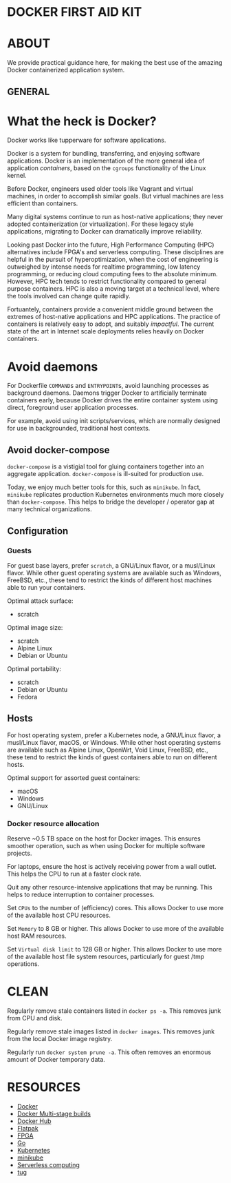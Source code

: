 # DOCKER FIRST AID KIT

# ABOUT

We provide practical guidance here, for making the best use of the amazing Docker containerized application system.

## GENERAL

# What the heck is Docker?

Docker works like tupperware for software applications.

Docker is a system for bundling, transferring, and enjoying software applications. Docker is an implementation of the more general idea of application *containers*, based on the `cgroups` functionality of the Linux kernel.

Before Docker, engineers used older tools like Vagrant and virtual machines, in order to accomplish similar goals. But virtual machines are less efficient than containers.

Many digital systems continue to run as host-native applications; they never adopted containerization (or virtualization). For these legacy style applications, migrating to Docker can dramatically improve reliability.

Looking past Docker into the future, High Performance Computing (HPC) alternatives include FPGA's and serverless computing. These disciplines are helpful in the pursuit of hyperoptimization, when the cost of engineering is outweighed by intense needs for realtime programming, low latency programming, or reducing cloud computing fees to the absolute minimum. However, HPC tech tends to restrict functionality compared to general purpose containers. HPC is also a moving target at a technical level, where the tools involved can change quite rapidly.

Fortuantely, containers provide a convenient middle ground between the extremes of host-native applications and HPC applications. The practice of containers is relatively easy to adopt, and suitably *impactful*. The current state of the art in Internet scale deployments relies heavily on Docker containers.

# Avoid daemons

For Dockerfile `COMMAND`s and `ENTRYPOINT`s, avoid launching processes as background daemons. Daemons trigger Docker to artificially terminate containers early, because Docker drives the entire container system using direct, foreground user application processes.

For example, avoid using init scripts/services, which are normally designed for use in backgrounded, traditional host contexts.

## Avoid docker-compose

`docker-compose` is a vistigial tool for gluing containers together into an aggregate application. `docker-compose` is ill-suited for production use.

Today, we enjoy much better tools for this, such as `minikube`. In fact, `minikube` replicates production Kubernetes environments much more closely than `docker-compose`. This helps to bridge the developer / operator gap at many technical organizations.

## Configuration

### Guests

For guest base layers, prefer `scratch`, a GNU/Linux flavor, or a musl/Linux flavor. While other guest operating systems are available such as Windows, FreeBSD, etc., these tend to restrict the kinds of different host machines able to run your containers.

Optimal attack surface:

* scratch

Optimal image size:

* scratch
* Alpine Linux
* Debian or Ubuntu

Optimal portability:

* scratch
* Debian or Ubuntu
* Fedora

## Hosts

For host operating system, prefer a Kubernetes node, a GNU/Linux flavor, a musl/Linux flavor, macOS, or Windows. While other host operating systems are available such as Alpine Linux, OpenWrt, Void Linux, FreeBSD, etc., these tend to restrict the kinds of guest containers able to run on different hosts.

Optimal support for assorted guest containers:

* macOS
* Windows
* GNU/Linux

### Docker resource allocation

Reserve ~0.5 TB space on the host for Docker images. This ensures smoother operation, such as when using Docker for multiple software projects.

For laptops, ensure the host is actively receiving power from a wall outlet. This helps the CPU to run at a faster clock rate.

Quit any other resource-intensive applications that may be running. This helps to reduce interruption to container processes.

Set `CPUs` to the number of (efficiency) cores. This allows Docker to use more of the available host CPU resources.

Set `Memory` to 8 GB or higher. This allows Docker to use more of the available host RAM resources.

Set `Virtual disk limit` to 128 GB or higher. This allows Docker to use more of the available host file system resources, particularly for guest /tmp operations.

# CLEAN

Regularly remove stale containers listed in `docker ps -a`. This removes junk from CPU and disk.

Regularly remove stale images listed in `docker images`. This removes junk from the local Docker image registry.

Regularly run `docker system prune -a`. This often removes an enormous amount of Docker temporary data.

# RESOURCES

* [Docker](https://www.docker.com/)
* [Docker Multi-stage builds](https://docs.docker.com/build/building/multi-stage/)
* [Docker Hub](https://hub.docker.com/)
* [Flatpak](https://flatpak.org/)
* [FPGA](https://en.wikipedia.org/wiki/Field-programmable_gate_array)
* [Go](https://go.dev/)
* [Kubernetes](https://kubernetes.io/)
* [minikube](https://minikube.sigs.k8s.io/docs/start/)
* [Serverless computing](https://en.wikipedia.org/wiki/Serverless_computing)
* [tug](https://github.com/mcandre/tug)
